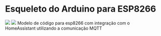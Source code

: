 # Esqueleto do Arduino para ESP8266
![](https://img.shields.io/badge/C%23-limegreen?logo=Arduino&label=Arduino)
![](https://img.shields.io/badge/Version-1.0-blue)
 Modelo de código para esp8266 com integração com o HomeAssistant utilizando a comunicação MQTT 
